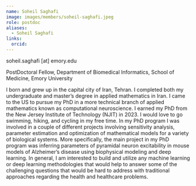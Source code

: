 ```yaml
---
name: Soheil Saghafi
image: images/members/soheil-saghafi.jpeg
role: postdoc
aliases:
  - Soheil Saghafi
links:
  orcid: 
---
```


soheil.saghafi [at] emory.edu

PostDoctoral Fellow, Department of Biomedical Informatics, School of Medicine, Emory University

I born and grew up in the capital city of Iran, Tehran. I completed both my undergraduate and master’s degree in applied mathematics in Iran. I came to the US to pursue my PhD in a more technical branch of applied mathematics known as computational neuroscience. I earned my PhD from the New Jersey Institute of Technology (NJIT) in 2023. I would love to go swimming, hiking, and cycling in my free time.
In my PhD program I was involved in a couple of different projects involving sensitivity analysis, parameter estimation and optimization of mathematical models for a variety of biological systems. More specifically, the main project in my PhD program was inferring parameters of pyramidal neuron excitability in mouse models of Alzheimer’s disease using biophysical modeling and deep learning. 
In general, I am interested to build and utilize any machine learning or deep learning methodologies that would help to answer some of the challenging questions that would be hard to address with traditional approaches regarding the health and healthcare problems.